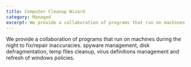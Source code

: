 ```yaml
---
title: Computer Cleanup Wizard
category: Managed
excerpt: We provide a collaboration of programs that run on machines 
---
```


We provide a collaboration of programs that run on machines during the night to fix/repair inaccuracies. spyware management, disk defragmentation, temp files cleanup, virus definitions management and refresh of windows policies.
 